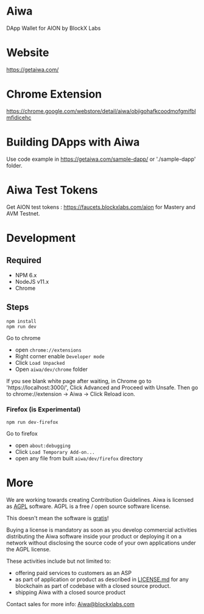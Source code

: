 # Aiwa
DApp Wallet for AION by BlockX Labs

# Website
https://getaiwa.com/

# Chrome Extension
https://chrome.google.com/webstore/detail/aiwa/objigohafkcoodmofgmifblmfidicehc

# Building DApps with Aiwa
Use code example in https://getaiwa.com/sample-dapp/ or './sample-dapp' folder.

# Aiwa Test Tokens
Get AION test tokens : https://faucets.blockxlabs.com/aion for Mastery and AVM Testnet.


# Development

## Required
* NPM 6.x
* NodeJS v11.x
* Chrome

## Steps
```
npm install
npm run dev
```

Go to chrome

- open `chrome://extensions`
- Right corner enable `Developer mode`
- Click `Load Unpacked`
- Open `aiwa/dev/chrome` folder

If you see blank white page after waiting, in Chrome go to 'https://localhost:3000/', Click Advanced and Proceed with Unsafe. Then go to chrome://extension -> Aiwa -> Click Reload icon.

### Firefox (is Experimental)
`npm run dev-firefox`

Go to firefox

- open `about:debugging`
- Click `Load Temporary Add-on...`
- open any file from built `aiwa/dev/firefox` directory

# More
We are working towards creating Contribution Guidelines.
Aiwa is licensed as [AGPL][agpl] software.
AGPL is a free / open source software license.

This doesn't mean the software is [gratis][gratis]!

Buying a license is mandatory as soon as you develop commercial activities
distributing the Aiwa software inside your product or deploying it on a network
without disclosing the source code of your own applications under the AGPL license.

These activities include but not limited to:
- offering paid services to customers as an ASP
- as part of application or product as described in [LICENSE.md][agpl] for any blockchain
  as part of codebase with a closed source product.
- shipping Aiwa with a closed source product

Contact sales for more info: Aiwa@blockxlabs.com

[gratis]: https://en.wikipedia.org/wiki/Gratis_versus_libre
[agpl]: LICENSE.md
